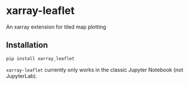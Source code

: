 # xarray-leaflet

An xarray extension for tiled map plotting

## Installation

```bash
pip install xarray_leaflet
```

`xarray-leaflet` currently only works in the classic Jupyter Notebook (not JupyterLab).
